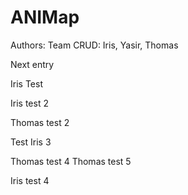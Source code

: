 # ANIMap

Authors: Team CRUD:  Iris, Yasir, Thomas

Next entry

Iris Test

Iris test 2

Thomas test 2

Test Iris 3

Thomas test 4
Thomas test 5

Iris test 4
